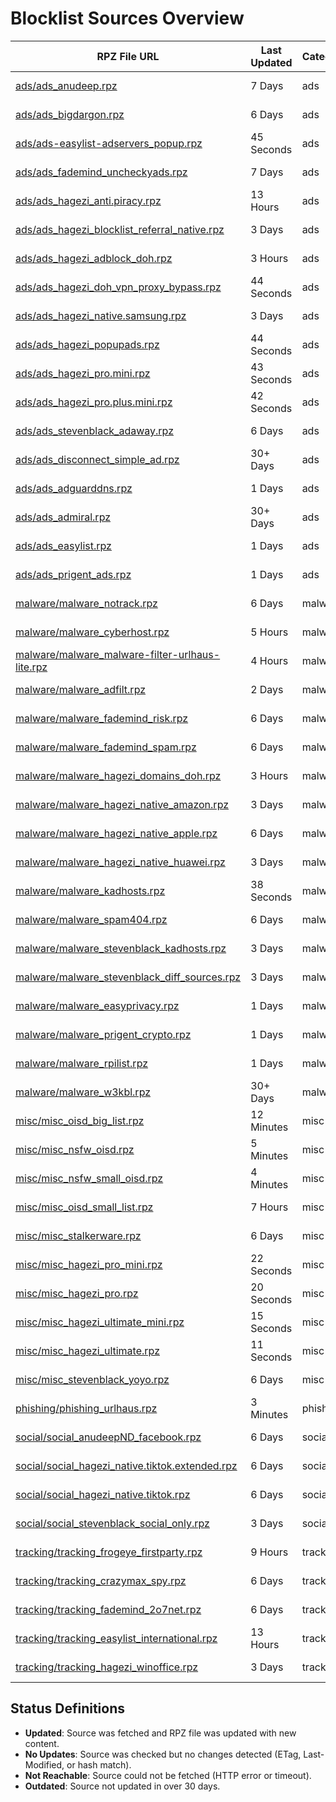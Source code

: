 # Blocklist Sources Overview

| RPZ File URL | Last Updated | Category | Entries | Size | Status | Source URL | License |
|--------------|--------------|----------|---------|------|--------|------------|---------|
| [ads/ads_anudeep.rpz](https://raw.githubusercontent.com/twitOne/RPZ-Blocklists/main/ads/ads_anudeep.rpz) | 7 Days | ads | 42348 | 2.7 MB | No Updates | [AnudeepND](https://raw.githubusercontent.com/anudeepND/blacklist/master/adservers.txt) | MIT (https://github.com/anudeepND/blacklist/blob/master/LICENSE) |
| [ads/ads_bigdargon.rpz](https://raw.githubusercontent.com/twitOne/RPZ-Blocklists/main/ads/ads_bigdargon.rpz) | 6 Days | ads | 18815 | 1.0 MB | No Updates | [BigDargon](https://raw.githubusercontent.com/bigdargon/hostsVN/master/hosts) | MIT (https://github.com/bigdargon/hostsVN/blob/master/LICENSE) |
| [ads/ads-easylist-adservers_popup.rpz](https://raw.githubusercontent.com/twitOne/RPZ-Blocklists/main/ads/ads-easylist-adservers_popup.rpz) | 45 Seconds | ads | 6324 | 155.0 KB | Updated | [easylist](https://raw.githubusercontent.com/easylist/easylist/master/easylist/easylist_adservers_popup.txt) | GPLv3 (https://easylist.to/pages/licence.html) |
| [ads/ads_fademind_uncheckyads.rpz](https://raw.githubusercontent.com/twitOne/RPZ-Blocklists/main/ads/ads_fademind_uncheckyads.rpz) | 7 Days | ads | 9 | 1.2 KB | No Updates | [FadeMind](https://raw.githubusercontent.com/FadeMind/hosts.extras/master/UncheckyAds/hosts) | MIT (https://github.com/FadeMind/hosts.extras/blob/master/LICENSE) |
| [ads/ads_hagezi_anti.piracy.rpz](https://raw.githubusercontent.com/twitOne/RPZ-Blocklists/main/ads/ads_hagezi_anti.piracy.rpz) | 13 Hours | ads | 20176 | 480.8 KB | No Updates | [Hagezi DNS Blocklists](https://raw.githubusercontent.com/hagezi/dns-blocklists/main/adblock/anti.piracy.txt) | GPLv3 (https://github.com/hagezi/dns-blocklists/blob/main/LICENSE) |
| [ads/ads_hagezi_blocklist_referral_native.rpz](https://raw.githubusercontent.com/twitOne/RPZ-Blocklists/main/ads/ads_hagezi_blocklist_referral_native.rpz) | 3 Days | ads | 1764 | 97.9 KB | No Updates | [Hagezi DNS Blocklists](https://raw.githubusercontent.com/hagezi/dns-blocklists/main/adblock/blocklist-referral-native.txt) | GPLv3 (https://github.com/hagezi/dns-blocklists/blob/main/LICENSE) |
| [ads/ads_hagezi_adblock_doh.rpz](https://raw.githubusercontent.com/twitOne/RPZ-Blocklists/main/ads/ads_hagezi_adblock_doh.rpz) | 3 Hours | ads | 2878 | 75.9 KB | No Updates | [Hagezi DNS Blocklists](https://raw.githubusercontent.com/hagezi/dns-blocklists/main/adblock/doh.txt) | GPLv3 (https://github.com/hagezi/dns-blocklists/blob/main/LICENSE) |
| [ads/ads_hagezi_doh_vpn_proxy_bypass.rpz](https://raw.githubusercontent.com/twitOne/RPZ-Blocklists/main/ads/ads_hagezi_doh_vpn_proxy_bypass.rpz) | 44 Seconds | ads | 10182 | 298.3 KB | Updated | [Hagezi DNS Blocklists](https://raw.githubusercontent.com/hagezi/dns-blocklists/main/adblock/doh-vpn-proxy-bypass.txt) | GPLv3 (https://github.com/hagezi/dns-blocklists/blob/main/LICENSE) |
| [ads/ads_hagezi_native.samsung.rpz](https://raw.githubusercontent.com/twitOne/RPZ-Blocklists/main/ads/ads_hagezi_native.samsung.rpz) | 3 Days | ads | 194 | 15.4 KB | No Updates | [Hagezi DNS Blocklists](https://raw.githubusercontent.com/hagezi/dns-blocklists/main/adblock/native.samsung.txt) | GPLv3 (https://github.com/hagezi/dns-blocklists/blob/main/LICENSE) |
| [ads/ads_hagezi_popupads.rpz](https://raw.githubusercontent.com/twitOne/RPZ-Blocklists/main/ads/ads_hagezi_popupads.rpz) | 44 Seconds | ads | 202920 | 5.1 MB | Updated | [Hagezi DNS Blocklists](https://raw.githubusercontent.com/hagezi/dns-blocklists/main/adblock/popupads.txt) | GPLv3 (https://github.com/hagezi/dns-blocklists/blob/main/LICENSE) |
| [ads/ads_hagezi_pro.mini.rpz](https://raw.githubusercontent.com/twitOne/RPZ-Blocklists/main/ads/ads_hagezi_pro.mini.rpz) | 43 Seconds | ads | 173610 | 4.5 MB | Updated | [Hagezi DNS Blocklists](https://raw.githubusercontent.com/hagezi/dns-blocklists/main/adblock/pro.mini.txt) | GPLv3 (https://github.com/hagezi/dns-blocklists/blob/main/LICENSE) |
| [ads/ads_hagezi_pro.plus.mini.rpz](https://raw.githubusercontent.com/twitOne/RPZ-Blocklists/main/ads/ads_hagezi_pro.plus.mini.rpz) | 42 Seconds | ads | 201578 | 5.3 MB | Updated | [Hagezi DNS Blocklists](https://raw.githubusercontent.com/hagezi/dns-blocklists/main/adblock/pro.plus.mini.txt) | GPLv3 (https://github.com/hagezi/dns-blocklists/blob/main/LICENSE) |
| [ads/ads_stevenblack_adaway.rpz](https://raw.githubusercontent.com/twitOne/RPZ-Blocklists/main/ads/ads_stevenblack_adaway.rpz) | 6 Days | ads | 7333 | 480.9 KB | No Updates | [StevenBlack](https://raw.githubusercontent.com/StevenBlack/hosts/master/data/adaway.org/hosts) | MIT (https://github.com/StevenBlack/hosts/blob/master/LICENSE) |
| [ads/ads_disconnect_simple_ad.rpz](https://raw.githubusercontent.com/twitOne/RPZ-Blocklists/main/ads/ads_disconnect_simple_ad.rpz) | 30+ Days | ads | 2701 | 133.2 KB | Outdated | [Disconnect](https://s3.amazonaws.com/lists.disconnect.me/simple_ad.txt) | GPLv3 (https://github.com/disconnectme/disconnect/blob/master/LICENSE) |
| [ads/ads_adguarddns.rpz](https://raw.githubusercontent.com/twitOne/RPZ-Blocklists/main/ads/ads_adguarddns.rpz) | 1 Days | ads | 218552 | 6.1 MB | No Updates | [AdGuard DNS Filter](https://v.firebog.net/hosts/AdguardDNS.txt) | GPLv3 (https://github.com/AdguardTeam/AdGuardSDNSFilter/blob/master/LICENSE) |
| [ads/ads_admiral.rpz](https://raw.githubusercontent.com/twitOne/RPZ-Blocklists/main/ads/ads_admiral.rpz) | 30+ Days | ads | 1747 | 90.5 KB | Outdated | [LanikSJ](https://v.firebog.net/hosts/Admiral.txt) | MIT (https://github.com/LanikSJ/ubo-filters/blob/main/LICENSE) |
| [ads/ads_easylist.rpz](https://raw.githubusercontent.com/twitOne/RPZ-Blocklists/main/ads/ads_easylist.rpz) | 1 Days | ads | 60814 | 1.6 MB | No Updates | [EasyList](https://v.firebog.net/hosts/Easylist.txt) | GPLv3 (https://easylist.to/pages/licence.html), CC BY-SA (https://creativecommons.org/licenses/by-sa/3.0/) |
| [ads/ads_prigent_ads.rpz](https://raw.githubusercontent.com/twitOne/RPZ-Blocklists/main/ads/ads_prigent_ads.rpz) | 1 Days | ads | 8540 | 213.3 KB | No Updates | [Fabrice Prigent via Firebog](https://v.firebog.net/hosts/Prigent-Ads.txt) | [CC BY-SA (assumed)](https://dsi.ut-capitole.fr/blacklists/) |
| [malware/malware_notrack.rpz](https://raw.githubusercontent.com/twitOne/RPZ-Blocklists/main/malware/malware_notrack.rpz) | 6 Days | malware | 154 | 8.2 KB | No Updates | [Quidsup](https://gitlab.com/quidsup/notrack-blocklists/raw/master/notrack-malware.txt) | GPLv3 (https://gitlab.com/quidsup/notrack-blocklists/-/blob/master/LICENSE) |
| [malware/malware_cyberhost.rpz](https://raw.githubusercontent.com/twitOne/RPZ-Blocklists/main/malware/malware_cyberhost.rpz) | 5 Hours | malware | 30790 | 891.5 KB | No Updates | [Cyberhost UK](https://lists.cyberhost.uk/malware.txt) | CC BY-SA 4.0 (https://creativecommons.org/licenses/by-sa/4.0/) |
| [malware/malware_malware-filter-urlhaus-lite.rpz](https://raw.githubusercontent.com/twitOne/RPZ-Blocklists/main/malware/malware_malware-filter-urlhaus-lite.rpz) | 4 Hours | malware | 1188 | 34.4 KB | No Updates | [malware-filter](https://malware-filter.gitlab.io/malware-filter/urlhaus-filter-hosts-online.txt) | MIT (https://gitlab.com/malware-filter/urlhaus-filter/-/blob/main/LICENSE) |
| [malware/malware_adfilt.rpz](https://raw.githubusercontent.com/twitOne/RPZ-Blocklists/main/malware/malware_adfilt.rpz) | 2 Days | malware | 60590 | 1.7 MB | No Updates | [DandelionSprout](https://raw.githubusercontent.com/DandelionSprout/adfilt/master/Alternate%20versions%20Anti-Malware%20List/AntiMalwareHosts.txt) | Dandelicence (https://github.com/DandelionSprout/Dandelicence) |
| [malware/malware_fademind_risk.rpz](https://raw.githubusercontent.com/twitOne/RPZ-Blocklists/main/malware/malware_fademind_risk.rpz) | 6 Days | malware | 2189 | 118.5 KB | No Updates | [FadeMind](https://raw.githubusercontent.com/FadeMind/hosts.extras/master/add.Risk/hosts) | MIT (https://github.com/FadeMind/hosts.extras/blob/master/LICENSE) |
| [malware/malware_fademind_spam.rpz](https://raw.githubusercontent.com/twitOne/RPZ-Blocklists/main/malware/malware_fademind_spam.rpz) | 6 Days | malware | 57 | 4.0 KB | No Updates | [FadeMind](https://raw.githubusercontent.com/FadeMind/hosts.extras/master/add.Spam/hosts) | MIT (https://github.com/FadeMind/hosts.extras/blob/master/LICENSE) |
| [malware/malware_hagezi_domains_doh.rpz](https://raw.githubusercontent.com/twitOne/RPZ-Blocklists/main/malware/malware_hagezi_domains_doh.rpz) | 3 Hours | malware | 3200 | 85.4 KB | No Updates | [Hagezi DNS Blocklists](https://raw.githubusercontent.com/hagezi/dns-blocklists/main/domains/doh.txt) | GPLv3 (https://github.com/hagezi/dns-blocklists/blob/main/LICENSE) |
| [malware/malware_hagezi_native_amazon.rpz](https://raw.githubusercontent.com/twitOne/RPZ-Blocklists/main/malware/malware_hagezi_native_amazon.rpz) | 3 Days | malware | 596 | 52.6 KB | No Updates | [Hagezi DNS Blocklists](https://raw.githubusercontent.com/hagezi/dns-blocklists/main/domains/native.amazon.txt) | GPLv3 (https://github.com/hagezi/dns-blocklists/blob/main/LICENSE) |
| [malware/malware_hagezi_native_apple.rpz](https://raw.githubusercontent.com/twitOne/RPZ-Blocklists/main/malware/malware_hagezi_native_apple.rpz) | 6 Days | malware | 290 | 23.7 KB | No Updates | [Hagezi DNS Blocklists](https://raw.githubusercontent.com/hagezi/dns-blocklists/main/domains/native.apple.txt) | GPLv3 (https://github.com/hagezi/dns-blocklists/blob/main/LICENSE) |
| [malware/malware_hagezi_native_huawei.rpz](https://raw.githubusercontent.com/twitOne/RPZ-Blocklists/main/malware/malware_hagezi_native_huawei.rpz) | 3 Days | malware | 151 | 15.0 KB | No Updates | [Hagezi DNS Blocklists](https://raw.githubusercontent.com/hagezi/dns-blocklists/main/domains/native.huawei.txt) | GPLv3 (https://github.com/hagezi/dns-blocklists/blob/main/LICENSE) |
| [malware/malware_kadhosts.rpz](https://raw.githubusercontent.com/twitOne/RPZ-Blocklists/main/malware/malware_kadhosts.rpz) | 38 Seconds | malware | 416974 | 12.3 MB | Updated | [PolishFiltersTeam](https://raw.githubusercontent.com/PolishFiltersTeam/KADhosts/master/KADhosts.txt) | GPLv3 (https://github.com/PolishFiltersTeam/KADhosts/blob/master/LICENSE) |
| [malware/malware_spam404.rpz](https://raw.githubusercontent.com/twitOne/RPZ-Blocklists/main/malware/malware_spam404.rpz) | 6 Days | malware | 8141 | 430.1 KB | No Updates | [Spam404](https://raw.githubusercontent.com/Spam404/lists/master/main-blacklist.txt) | CC BY 3.0 (https://github.com/Spam404/lists/blob/master/LICENSE) |
| [malware/malware_stevenblack_kadhosts.rpz](https://raw.githubusercontent.com/twitOne/RPZ-Blocklists/main/malware/malware_stevenblack_kadhosts.rpz) | 3 Days | malware | 401154 | 11.8 MB | No Updates | [StevenBlack](https://raw.githubusercontent.com/StevenBlack/hosts/master/data/KADhosts/hosts) | MIT (https://github.com/StevenBlack/hosts/blob/master/LICENSE) |
| [malware/malware_stevenblack_diff_sources.rpz](https://raw.githubusercontent.com/twitOne/RPZ-Blocklists/main/malware/malware_stevenblack_diff_sources.rpz) | 3 Days | malware | 478488 | 14.1 MB | No Updates | [StevenBlack](https://raw.githubusercontent.com/StevenBlack/hosts/master/hosts) | MIT (https://github.com/StevenBlack/hosts/blob/master/LICENSE) |
| [malware/malware_easyprivacy.rpz](https://raw.githubusercontent.com/twitOne/RPZ-Blocklists/main/malware/malware_easyprivacy.rpz) | 1 Days | malware | 83716 | 2.5 MB | No Updates | [EasyList](https://v.firebog.net/hosts/Easyprivacy.txt) | GPLv3 (https://easylist.to/pages/licence.html), CC BY-SA (https://creativecommons.org/licenses/by-sa/3.0/) |
| [malware/malware_prigent_crypto.rpz](https://raw.githubusercontent.com/twitOne/RPZ-Blocklists/main/malware/malware_prigent_crypto.rpz) | 1 Days | malware | 32582 | 892.2 KB | No Updates | [Fabrice Prigent via Firebog](https://v.firebog.net/hosts/Prigent-Crypto.txt) | [CC BY-SA (assumed)](https://dsi.ut-capitole.fr/blacklists/) |
| [malware/malware_rpilist.rpz](https://raw.githubusercontent.com/twitOne/RPZ-Blocklists/main/malware/malware_rpilist.rpz) | 1 Days | malware | 1128120 | 37.5 MB | No Updates | [RPiList](https://v.firebog.net/hosts/RPiList-Malware.txt) | CC BY-NC 4.0 (https://github.com/RPiList/specials/blob/master/LICENSE.md) |
| [malware/malware_w3kbl.rpz](https://raw.githubusercontent.com/twitOne/RPZ-Blocklists/main/malware/malware_w3kbl.rpz) | 30+ Days | malware | 350 | 21.6 KB | Outdated | [WaLLy3K](https://v.firebog.net/hosts/static/w3kbl.txt) | MIT (https://github.com/WaLLy3K/wally3k.github.io/blob/master/LICENSE) |
| [misc/misc_oisd_big_list.rpz](https://raw.githubusercontent.com/twitOne/RPZ-Blocklists/main/misc/misc_oisd_big_list.rpz) | 12 Minutes | misc | 404162 | 11.0 MB | Updated | [OISD](https://big.oisd.nl/) | GPLv3 (https://github.com/sjhgvr/oisd/blob/main/LICENSE) |
| [misc/misc_nsfw_oisd.rpz](https://raw.githubusercontent.com/twitOne/RPZ-Blocklists/main/misc/misc_nsfw_oisd.rpz) | 5 Minutes | misc | 839478 | 22.5 MB | Updated | [OISD](https://nsfw.oisd.nl) | GPLv3 (https://github.com/sjhgvr/oisd/blob/main/LICENSE) |
| [misc/misc_nsfw_small_oisd.rpz](https://raw.githubusercontent.com/twitOne/RPZ-Blocklists/main/misc/misc_nsfw_small_oisd.rpz) | 4 Minutes | misc | 41812 | 966.8 KB | Updated | [OISD](https://nsfw-small.oisd.nl) | GPLv3 (https://github.com/sjhgvr/oisd/blob/main/LICENSE) |
| [misc/misc_oisd_small_list.rpz](https://raw.githubusercontent.com/twitOne/RPZ-Blocklists/main/misc/misc_oisd_small_list.rpz) | 7 Hours | misc | 85256 | 2.2 MB | No Updates | [OISD](https://small.oisd.nl) | GPLv3 (https://github.com/sjhgvr/oisd/blob/main/LICENSE) |
| [misc/misc_stalkerware.rpz](https://raw.githubusercontent.com/twitOne/RPZ-Blocklists/main/misc/misc_stalkerware.rpz) | 6 Days | misc | 917 | 54.7 KB | No Updates | [AssoEchap](https://raw.githubusercontent.com/AssoEchap/stalkerware-indicators/master/generated/hosts) | CC BY (https://github.com/AssoEchap/stalkerware-indicators?tab=readme-ov-file#license) |
| [misc/misc_hagezi_pro_mini.rpz](https://raw.githubusercontent.com/twitOne/RPZ-Blocklists/main/misc/misc_hagezi_pro_mini.rpz) | 22 Seconds | misc | 173610 | 4.5 MB | Updated | [Hagezi DNS Blocklists](https://raw.githubusercontent.com/hagezi/dns-blocklists/heads/main/rpz/pro.mini.txt) | GPLv3 (https://github.com/hagezi/dns-blocklists/blob/main/LICENSE) |
| [misc/misc_hagezi_pro.rpz](https://raw.githubusercontent.com/twitOne/RPZ-Blocklists/main/misc/misc_hagezi_pro.rpz) | 20 Seconds | misc | 357468 | 9.5 MB | Updated | [Hagezi DNS Blocklists](https://raw.githubusercontent.com/hagezi/dns-blocklists/main/rpz/pro.txt) | GPLv3 (https://github.com/hagezi/dns-blocklists/blob/main/LICENSE) |
| [misc/misc_hagezi_ultimate_mini.rpz](https://raw.githubusercontent.com/twitOne/RPZ-Blocklists/main/misc/misc_hagezi_ultimate_mini.rpz) | 15 Seconds | misc | 235490 | 6.1 MB | Updated | [Hagezi DNS Blocklists](https://raw.githubusercontent.com/hagezi/dns-blocklists/main/rpz/ultimate.mini.txt) | GPLv3 (https://github.com/hagezi/dns-blocklists/blob/main/LICENSE) |
| [misc/misc_hagezi_ultimate.rpz](https://raw.githubusercontent.com/twitOne/RPZ-Blocklists/main/misc/misc_hagezi_ultimate.rpz) | 11 Seconds | misc | 729110 | 19.7 MB | Updated | [Hagezi DNS Blocklists](https://raw.githubusercontent.com/hagezi/dns-blocklists/main/rpz/ultimate.txt) | GPLv3 (https://github.com/hagezi/dns-blocklists/blob/main/LICENSE) |
| [misc/misc_stevenblack_yoyo.rpz](https://raw.githubusercontent.com/twitOne/RPZ-Blocklists/main/misc/misc_stevenblack_yoyo.rpz) | 6 Days | misc | 3437 | 172.9 KB | No Updates | [StevenBlack](https://raw.githubusercontent.com/StevenBlack/hosts/master/data/yoyo.org/hosts) | MIT (https://github.com/StevenBlack/hosts/blob/master/LICENSE) |
| [phishing/phishing_urlhaus.rpz](https://raw.githubusercontent.com/twitOne/RPZ-Blocklists/main/phishing/phishing_urlhaus.rpz) | 3 Minutes | phishing | 1042 | 28.3 KB | Updated | [URLhaus by abuse.ch](https://urlhaus.abuse.ch/downloads/hostfile/) | None specified |
| [social/social_anudeepND_facebook.rpz](https://raw.githubusercontent.com/twitOne/RPZ-Blocklists/main/social/social_anudeepND_facebook.rpz) | 6 Days | social | 3995 | 321.8 KB | No Updates | [AnudeepND](https://raw.githubusercontent.com/anudeepND/blacklist/master/facebook.txt) | MIT (https://github.com/anudeepND/blacklist/blob/master/LICENSE) |
| [social/social_hagezi_native.tiktok.extended.rpz](https://raw.githubusercontent.com/twitOne/RPZ-Blocklists/main/social/social_hagezi_native.tiktok.extended.rpz) | 6 Days | social | 422 | 31.7 KB | No Updates | [Hagezi DNS Blocklists](https://raw.githubusercontent.com/hagezi/dns-blocklists/main/adblock/native.tiktok.extended.txt) | GPLv3 (https://github.com/hagezi/dns-blocklists/blob/main/LICENSE) |
| [social/social_hagezi_native.tiktok.rpz](https://raw.githubusercontent.com/twitOne/RPZ-Blocklists/main/social/social_hagezi_native.tiktok.rpz) | 6 Days | social | 322 | 23.5 KB | No Updates | [Hagezi DNS Blocklists](https://raw.githubusercontent.com/hagezi/dns-blocklists/main/adblock/native.tiktok.txt) | GPLv3 (https://github.com/hagezi/dns-blocklists/blob/main/LICENSE) |
| [social/social_stevenblack_social_only.rpz](https://raw.githubusercontent.com/twitOne/RPZ-Blocklists/main/social/social_stevenblack_social_only.rpz) | 3 Days | social | 6484 | 226.8 KB | No Updates | [StevenBlack](https://raw.githubusercontent.com/StevenBlack/hosts/master/alternates/social-only/hosts) | MIT (https://github.com/StevenBlack/hosts/blob/master/LICENSE) |
| [tracking/tracking_frogeye_firstparty.rpz](https://raw.githubusercontent.com/twitOne/RPZ-Blocklists/main/tracking/tracking_frogeye_firstparty.rpz) | 9 Hours | tracking | 66824 | 2.1 MB | No Updates | [Frogeye](https://hostfiles.frogeye.fr/firstparty-trackers-hosts.txt) | MIT (https://git.frogeye.fr/geoffrey/eulaurarien/src/branch/master/LICENSE) |
| [tracking/tracking_crazymax_spy.rpz](https://raw.githubusercontent.com/twitOne/RPZ-Blocklists/main/tracking/tracking_crazymax_spy.rpz) | 6 Days | tracking | 347 | 25.3 KB | No Updates | [CrazyMax](https://raw.githubusercontent.com/crazy-max/WindowsSpyBlocker/master/data/hosts/spy.txt) | MIT (https://github.com/crazy-max/WindowsSpyBlocker/blob/master/LICENSE) |
| [tracking/tracking_fademind_2o7net.rpz](https://raw.githubusercontent.com/twitOne/RPZ-Blocklists/main/tracking/tracking_fademind_2o7net.rpz) | 6 Days | tracking | 2030 | 133.8 KB | No Updates | [FadeMind](https://raw.githubusercontent.com/FadeMind/hosts.extras/master/add.2o7Net/hosts) | MIT (https://github.com/FadeMind/hosts.extras/blob/master/LICENSE) |
| [tracking/tracking_easylist_international.rpz](https://raw.githubusercontent.com/twitOne/RPZ-Blocklists/main/tracking/tracking_easylist_international.rpz) | 13 Hours | tracking | 1888 | 42.2 KB | No Updates | [EasyList](https://raw.githubusercontent.com/easylist/easylist/master/easyprivacy/easyprivacy_trackingservers_international.txt) | GPLv3 (https://easylist.to/pages/licence.html), CC BY-SA (https://creativecommons.org/licenses/by-sa/3.0/) |
| [tracking/tracking_hagezi_winoffice.rpz](https://raw.githubusercontent.com/twitOne/RPZ-Blocklists/main/tracking/tracking_hagezi_winoffice.rpz) | 3 Days | tracking | 820 | 33.6 KB | No Updates | [Hagezi DNS Blocklists](https://raw.githubusercontent.com/hagezi/dns-blocklists/main/rpz/native.winoffice.txt) | GPLv3 (https://github.com/hagezi/dns-blocklists/blob/main/LICENSE) |

## Status Definitions
- **Updated**: Source was fetched and RPZ file was updated with new content.
- **No Updates**: Source was checked but no changes detected (ETag, Last-Modified, or hash match).
- **Not Reachable**: Source could not be fetched (HTTP error or timeout).
- **Outdated**: Source not updated in over 30 days.
